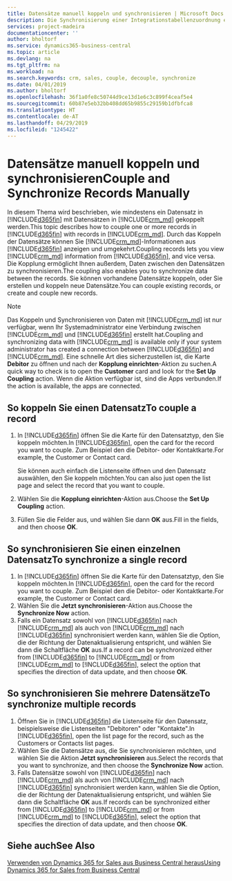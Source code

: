 ```yaml
---
title: Datensätze manuell koppeln und synchronisieren | Microsoft Docs
description: Die Synchronisierung einer Integrationstabellenzuordnung ermöglicht die Datensynchronisierung in allen Datensätzen in einer Tabelle in Business Central und der Dynamics 365 for Sales-Entität, die gekoppelt sind.
services: project-madeira
documentationcenter: ''
author: bholtorf
ms.service: dynamics365-business-central
ms.topic: article
ms.devlang: na
ms.tgt_pltfrm: na
ms.workload: na
ms.search.keywords: crm, sales, couple, decouple, synchronize
ms.date: 04/01/2019
ms.author: bholtorf
ms.openlocfilehash: 36f1a0fe8c50744d9ce13d1e6c3c899f4ceaf5e4
ms.sourcegitcommit: 60b87e5eb32bb408dd65b9855c29159b1dfbfca8
ms.translationtype: HT
ms.contentlocale: de-AT
ms.lasthandoff: 04/29/2019
ms.locfileid: "1245422"
---
```

# <a name="couple-and-synchronize-records-manually"></a><span data-ttu-id="0ebe8-103">Datensätze manuell koppeln und synchronisieren</span><span class="sxs-lookup"><span data-stu-id="0ebe8-103">Couple and Synchronize Records Manually</span></span>
<span data-ttu-id="0ebe8-104">In diesem Thema wird beschrieben, wie mindestens ein Datensatz in [!INCLUDE[d365fin](includes/d365fin_md.md)] mit Datensätzen in [!INCLUDE[crm_md](includes/crm_md.md)] gekoppelt werden.</span><span class="sxs-lookup"><span data-stu-id="0ebe8-104">This topic describes how to couple one or more records in [!INCLUDE[d365fin](includes/d365fin_md.md)] with records in [!INCLUDE[crm_md](includes/crm_md.md)].</span></span> <span data-ttu-id="0ebe8-105">Durch das Koppeln der Datensätze können Sie [!INCLUDE[crm_md](includes/crm_md.md)]-Informationen aus [!INCLUDE[d365fin](includes/d365fin_md.md)] anzeigen und umgekehrt.</span><span class="sxs-lookup"><span data-stu-id="0ebe8-105">Coupling records lets you view [!INCLUDE[crm_md](includes/crm_md.md)] information from [!INCLUDE[d365fin](includes/d365fin_md.md)], and vice versa.</span></span> <span data-ttu-id="0ebe8-106">Die Kopplung ermöglicht Ihnen außerdem, Daten zwischen den Datensätzen zu synchronisieren.</span><span class="sxs-lookup"><span data-stu-id="0ebe8-106">The coupling also enables you to synchronize data between the records.</span></span> <span data-ttu-id="0ebe8-107">Sie können vorhandene Datensätze koppeln, oder Sie erstellen und koppeln neue Datensätze.</span><span class="sxs-lookup"><span data-stu-id="0ebe8-107">You can couple existing records, or create and couple new records.</span></span>

> [!Note]
> <span data-ttu-id="0ebe8-108">Das Koppeln und Synchronisieren von Daten mit [!INCLUDE[crm_md](includes/crm_md.md)] ist nur verfügbar, wenn Ihr Systemadministrator eine Verbindung zwischen [!INCLUDE[crm_md](includes/crm_md.md)] und [!INCLUDE[d365fin](includes/d365fin_md.md)] erstellt hat.</span><span class="sxs-lookup"><span data-stu-id="0ebe8-108">Coupling and synchronizing data with [!INCLUDE[crm_md](includes/crm_md.md)] is available only if your system administrator has created a connection between [!INCLUDE[d365fin](includes/d365fin_md.md)] and [!INCLUDE[crm_md](includes/crm_md.md)].</span></span> <span data-ttu-id="0ebe8-109">Eine schnelle Art dies sicherzustellen ist, die Karte **Debitor** zu öffnen und nach der **Kopplung einrichten**-Aktion zu suchen.</span><span class="sxs-lookup"><span data-stu-id="0ebe8-109">A quick way to check is to open the **Customer** card and look for the **Set Up Coupling** action.</span></span> <span data-ttu-id="0ebe8-110">Wenn die Aktion verfügbar ist, sind die Apps verbunden.</span><span class="sxs-lookup"><span data-stu-id="0ebe8-110">If the action is available, the apps are connected.</span></span>   

## <a name="to-couple-a-record"></a><span data-ttu-id="0ebe8-111">So koppeln Sie einen Datensatz</span><span class="sxs-lookup"><span data-stu-id="0ebe8-111">To couple a record</span></span>  
1.  <span data-ttu-id="0ebe8-112">In [!INCLUDE[d365fin](includes/d365fin_md.md)] öffnen Sie die Karte für den Datensatztyp, den Sie koppeln möchten.</span><span class="sxs-lookup"><span data-stu-id="0ebe8-112">In [!INCLUDE[d365fin](includes/d365fin_md.md)], open the card for the record you want to couple.</span></span> <span data-ttu-id="0ebe8-113">Zum Beispiel den die Debitor- oder Kontaktkarte.</span><span class="sxs-lookup"><span data-stu-id="0ebe8-113">For example, the Customer or Contact card.</span></span>  

    <span data-ttu-id="0ebe8-114">Sie können auch einfach die Listenseite öffnen und den Datensatz auswählen, den Sie koppeln möchten.</span><span class="sxs-lookup"><span data-stu-id="0ebe8-114">You can also just open the list page and select the record that you want to couple.</span></span>  

2.  <span data-ttu-id="0ebe8-115">Wählen Sie die **Kopplung einrichten**-Aktion aus.</span><span class="sxs-lookup"><span data-stu-id="0ebe8-115">Choose the **Set Up Coupling** action.</span></span>  
3.  <span data-ttu-id="0ebe8-116">Füllen Sie die Felder aus, und wählen Sie dann **OK** aus.</span><span class="sxs-lookup"><span data-stu-id="0ebe8-116">Fill in the fields, and then choose **OK**.</span></span>  

## <a name="to-synchronize-a-single-record"></a><span data-ttu-id="0ebe8-117">So synchronisieren Sie einen einzelnen Datensatz</span><span class="sxs-lookup"><span data-stu-id="0ebe8-117">To synchronize a single record</span></span>  
1.  <span data-ttu-id="0ebe8-118">In [!INCLUDE[d365fin](includes/d365fin_md.md)] öffnen Sie die Karte für den Datensatztyp, den Sie koppeln möchten.</span><span class="sxs-lookup"><span data-stu-id="0ebe8-118">In [!INCLUDE[d365fin](includes/d365fin_md.md)], open the card for the record you want to couple.</span></span> <span data-ttu-id="0ebe8-119">Zum Beispiel den die Debitor- oder Kontaktkarte.</span><span class="sxs-lookup"><span data-stu-id="0ebe8-119">For example, the Customer or Contact card.</span></span>  
2.  <span data-ttu-id="0ebe8-120">Wählen Sie die **Jetzt synchronisieren**-Aktion aus.</span><span class="sxs-lookup"><span data-stu-id="0ebe8-120">Choose the **Synchronize Now** action.</span></span>  
3.  <span data-ttu-id="0ebe8-121">Falls ein Datensatz sowohl von [!INCLUDE[d365fin](includes/d365fin_md.md)] nach [!INCLUDE[crm_md](includes/crm_md.md)] als auch von [!INCLUDE[crm_md](includes/crm_md.md)] nach [!INCLUDE[d365fin](includes/d365fin_md.md)] synchronisiert werden kann, wählen Sie die Option, die der Richtung der Datenaktualisierung entspricht, und wählen Sie dann die Schaltfläche **OK** aus.</span><span class="sxs-lookup"><span data-stu-id="0ebe8-121">If a record can be synchronized either from [!INCLUDE[d365fin](includes/d365fin_md.md)] to [!INCLUDE[crm_md](includes/crm_md.md)] or from [!INCLUDE[crm_md](includes/crm_md.md)] to [!INCLUDE[d365fin](includes/d365fin_md.md)], select the option that specifies the direction of data update, and then choose **OK**.</span></span>  

## <a name="to-synchronize-multiple-records"></a><span data-ttu-id="0ebe8-122">So synchronisieren Sie mehrere Datensätze</span><span class="sxs-lookup"><span data-stu-id="0ebe8-122">To synchronize multiple records</span></span>  
1.  <span data-ttu-id="0ebe8-123">Öffnen Sie in [!INCLUDE[d365fin](includes/d365fin_md.md)] die Listenseite für den Datensatz, beispielsweise die Listenseiten "Debitoren" oder "Kontakte".</span><span class="sxs-lookup"><span data-stu-id="0ebe8-123">In [!INCLUDE[d365fin](includes/d365fin_md.md)], open the list page for the record, such as the Customers or Contacts list pages.</span></span>  
2.  <span data-ttu-id="0ebe8-124">Wählen Sie die Datensätze aus, die Sie synchronisieren möchten, und wählen Sie die Aktion **Jetzt synchronisieren** aus.</span><span class="sxs-lookup"><span data-stu-id="0ebe8-124">Select the records that you want to synchronize, and then choose the **Synchronize Now** action.</span></span>  
3.  <span data-ttu-id="0ebe8-125">Falls Datensätze sowohl von [!INCLUDE[d365fin](includes/d365fin_md.md)] nach [!INCLUDE[crm_md](includes/crm_md.md)] als auch von [!INCLUDE[crm_md](includes/crm_md.md)] nach [!INCLUDE[d365fin](includes/d365fin_md.md)] synchronisiert werden kann, wählen Sie die Option, die der Richtung der Datenaktualisierung entspricht, und wählen Sie dann die Schaltfläche **OK** aus.</span><span class="sxs-lookup"><span data-stu-id="0ebe8-125">If records can be synchronized either from [!INCLUDE[d365fin](includes/d365fin_md.md)] to [!INCLUDE[crm_md](includes/crm_md.md)] or from [!INCLUDE[crm_md](includes/crm_md.md)] to [!INCLUDE[d365fin](includes/d365fin_md.md)], select the option that specifies the direction of data update, and then choose **OK**.</span></span>  

## <a name="see-also"></a><span data-ttu-id="0ebe8-126">Siehe auch</span><span class="sxs-lookup"><span data-stu-id="0ebe8-126">See Also</span></span>  
[<span data-ttu-id="0ebe8-127">Verwenden von Dynamics 365 for Sales aus Business Central heraus</span><span class="sxs-lookup"><span data-stu-id="0ebe8-127">Using Dynamics 365 for Sales from Business Central</span></span>](marketing-integrate-dynamicscrm.md)
